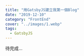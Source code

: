 ```yaml
---
title: "用GatsbyJS建立我第一個Blog"
date: "2019-12-10"
category: "FrontEnd"
cover: "../images/1.webp"
tags:
  - GatsbyJS
---
```


待完成...


